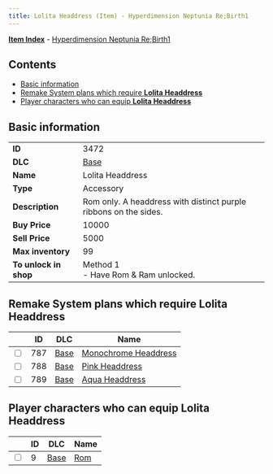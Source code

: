 ```yaml
---
title: Lolita Headdress (Item) - Hyperdimension Neptunia Re;Birth1
---
```


[**Item Index**](/neptunia/rb1/item/index.html) - [Hyperdimension Neptunia Re;Birth1](/neptunia/rb1)

## Contents

- [Basic information](#basic-information)
- [Remake System plans which require **Lolita Headdress**](#remake-system-plans-which-require-lolita-headdress)
- [Player characters who can equip **Lolita Headdress**](#player-characters-who-can-equip-lolita-headdress)
## Basic information

|   |   |
| -- | -- |
| **ID** | 3472 |
| **DLC** | [Base](/neptunia/rb1/dlc/1-base.html) |
| **Name** | Lolita Headdress |
| **Type** | Accessory |
| **Description** | Rom only. A headdress with distinct purple ribbons on the sides. |
| **Buy Price** | 10000 |
| **Sell Price** | 5000 |
| **Max inventory** | 99 |
| **To unlock in shop** | Method 1<br />- Have Rom & Ram unlocked. |


## Remake System plans which require **Lolita Headdress**

|    | ID | DLC | Name |
| -- | -- | --- | ---- |
| <input type="checkbox" id="rb1-quest-1-787" class="trackbox" /> | 787 | [Base](/neptunia/rb1/dlc/1-base.html) | [Monochrome Headdress](/neptunia/rb1/quest/1-787-monochrome-headdress.html) |
| <input type="checkbox" id="rb1-quest-1-788" class="trackbox" /> | 788 | [Base](/neptunia/rb1/dlc/1-base.html) | [Pink Headdress](/neptunia/rb1/quest/1-788-pink-headdress.html) |
| <input type="checkbox" id="rb1-quest-1-789" class="trackbox" /> | 789 | [Base](/neptunia/rb1/dlc/1-base.html) | [Aqua Headdress](/neptunia/rb1/quest/1-789-aqua-headdress.html) |


## Player characters who can equip **Lolita Headdress**

|    | ID | DLC | Name |
| -- | -- | --- | ---- |
| <input type="checkbox" id="rb1-player-1-9" class="trackbox" /> | 9 | [Base](/neptunia/rb1/dlc/1-base.html) | [Rom](/neptunia/rb1/player/1-9-rom.html) |
